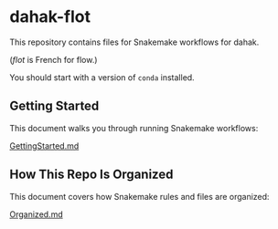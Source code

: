 # dahak-flot

This repository contains files for Snakemake workflows for dahak.

(*flot* is French for flow.)

You should start with a version of `conda` installed.

## Getting Started

This document walks you through running Snakemake workflows:

[GettingStarted.md](/GettingStarted.md)

## How This Repo Is Organized

This document covers how Snakemake rules and files are organized:

[Organized.md](/Organized.md)

